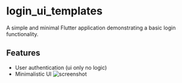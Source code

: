 # login_ui_templates

A simple and minimal Flutter application demonstrating a basic login functionality.

## Features

- User authentication (ui only no logic)
- Minimalistic UI
![screenshot](https://github.com/AbdeMohlbi/login_ui_templates/assets/116356835/654d937c-1093-415d-a471-5262cf7ab37d)
